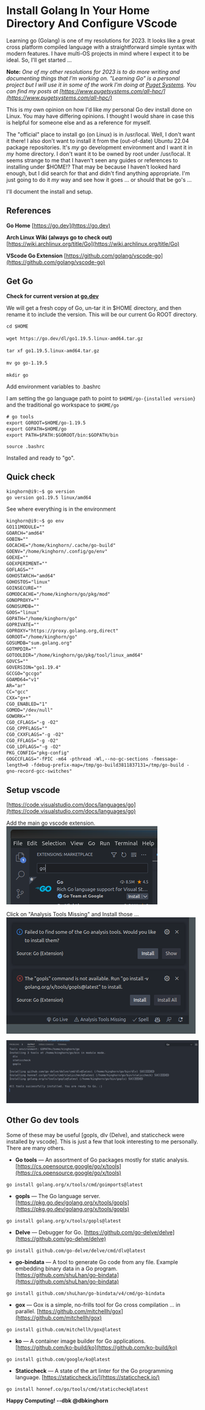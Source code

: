 # Install Golang In Your Home Directory And Configure VScode

Learning go (Golang) is one of my resolutions for 2023. It looks like a great cross platform compiled language with a straightforward simple syntax with modern features. I have multi-OS projects in mind where I expect it to be ideal. So, I'll get started ...

**Note:** 
*One of my other resolutions for 2023 is to do more writing and documenting things that I'm working on. "Learning Go" is a personal project but I will use it in some of the work I'm doing at [Puget Systems](pugetsystems.com). You can find my posts at [https://www.pugetsystems.com/all-hpc/](https://www.pugetsystems.com/all-hpc/)*   

This is my own opinion on how I'd like *my* personal Go dev install done on Linux. You may have differing opinions. I thought I would share in case this is helpful for someone else and as a reference for myself.

The "official" place to install go (on Linux) is in /usr/local. Well, I don't want it there! I also don't want to install it from the (out-of-date) Ubuntu 22.04 package repositories. It's *my* go development environment and I want it in *my* home directory. I don't want it to be owned by root under /usr/local. It seems strange to me that I haven't seen any guides or references to installing under $HOME!?  That may be because I haven't looked hard enough, but I did search for that and didn't find anything appropriate. I'm just going to do it *my* way and see how it goes ... or should that be go's ...

I'll document the install and setup.

## References
**Go Home** 
[https://go.dev](https://go.dev)

**Arch Linux Wiki (always go to check out)**
[https://wiki.archlinux.org/title/Go](https://wiki.archlinux.org/title/Go)

**VScode Go Extension**
[https://github.com/golang/vscode-go](https://github.com/golang/vscode-go)


## Get Go

**Check for current version at [go.dev](go.dev)**

We will get a fresh copy of Go, un-tar it in $HOME directory, and then rename it to include the version. This will be our current Go ROOT directory. 
```
cd $HOME

wget https://go.dev/dl/go1.19.5.linux-amd64.tar.gz

tar xf go1.19.5.linux-amd64.tar.gz

mv go go-1.19.5

mkdir go
```
Add environment variables to .bashrc

I am setting the go language path to point to `$HOME/go-{installed version}` and the traditional go workspace to `$HOME/go`

```
# go tools
export GOROOT=$HOME/go-1.19.5
export GOPATH=$HOME/go
export PATH=$PATH:$GOROOT/bin:$GOPATH/bin
```
```
source .bashrc
```

Installed and ready to "go".

## Quick check

```
kinghorn@i9:~$ go version
go version go1.19.5 linux/amd64
```

See where everything is in the environment
```
kinghorn@i9:~$ go env
GO111MODULE=""
GOARCH="amd64"
GOBIN=""
GOCACHE="/home/kinghorn/.cache/go-build"
GOENV="/home/kinghorn/.config/go/env"
GOEXE=""
GOEXPERIMENT=""
GOFLAGS=""
GOHOSTARCH="amd64"
GOHOSTOS="linux"
GOINSECURE=""
GOMODCACHE="/home/kinghorn/go/pkg/mod"
GONOPROXY=""
GONOSUMDB=""
GOOS="linux"
GOPATH="/home/kinghorn/go"
GOPRIVATE=""
GOPROXY="https://proxy.golang.org,direct"
GOROOT="/home/kinghorn/go"
GOSUMDB="sum.golang.org"
GOTMPDIR=""
GOTOOLDIR="/home/kinghorn/go/pkg/tool/linux_amd64"
GOVCS=""
GOVERSION="go1.19.4"
GCCGO="gccgo"
GOAMD64="v1"
AR="ar"
CC="gcc"
CXX="g++"
CGO_ENABLED="1"
GOMOD="/dev/null"
GOWORK=""
CGO_CFLAGS="-g -O2"
CGO_CPPFLAGS=""
CGO_CXXFLAGS="-g -O2"
CGO_FFLAGS="-g -O2"
CGO_LDFLAGS="-g -O2"
PKG_CONFIG="pkg-config"
GOGCCFLAGS="-fPIC -m64 -pthread -Wl,--no-gc-sections -fmessage-length=0 -fdebug-prefix-map=/tmp/go-build3811837131=/tmp/go-build -gno-record-gcc-switches"
```

## Setup vscode

[https://code.visualstudio.com/docs/languages/go](https://code.visualstudio.com/docs/languages/go)

Add the main go vscode extension.
![go vscode extension](./go-vscode-extension.png)

Click on "Analysis Tools Missing" and Install those ...
![go vscode tools install output](./go-tools-install-vscode.png)

![Go tool install output](go-vscode-tools-output.png)

## Other Go dev tools

Some of these may be useful [gopls, dlv (Delve), and staticcheck were installed by vscode]. This is just a few that look interesting to me personally. There are many others.

- **Go tools** — An assortment of Go packages mostly for static analysis.
[https://cs.opensource.google/go/x/tools](https://cs.opensource.google/go/x/tools) 
```
go install golang.org/x/tools/cmd/goimports@latest
```

- **gopls** — The Go language server.
[https://pkg.go.dev/golang.org/x/tools/gopls](https://pkg.go.dev/golang.org/x/tools/gopls)
```
go install golang.org/x/tools/gopls@latest
```

- **Delve** — Debugger for Go.
[https://github.com/go-delve/delve](https://github.com/go-delve/delve)
```
go install github.com/go-delve/delve/cmd/dlv@latest
```

- **go-bindata** — A tool to generate Go code from any file. Example embedding binary data in a Go program.
[https://github.com/shuLhan/go-bindata](https://github.com/shuLhan/go-bindata) 
```
go install github.com/shuLhan/go-bindata/v4/cmd/go-bindata
```

- **gox** — Gox is a simple, no-frills tool for Go cross compilation ... in parallel.
[https://github.com/mitchellh/gox](https://github.com/mitchellh/gox)
```
go install github.com/mitchellh/gox@latest
```

- **ko** — A container image builder for Go applications.
[https://github.com/ko-build/ko](https://github.com/ko-build/ko)
```
go install github.com/google/ko@latest
```

- **Staticcheck** — A state of the art linter for the Go programming language.
[https://staticcheck.io/](https://staticcheck.io/)
```
go install honnef.co/go/tools/cmd/staticcheck@latest
```

**Happy Computing! --dbk @dbkinghorn**

